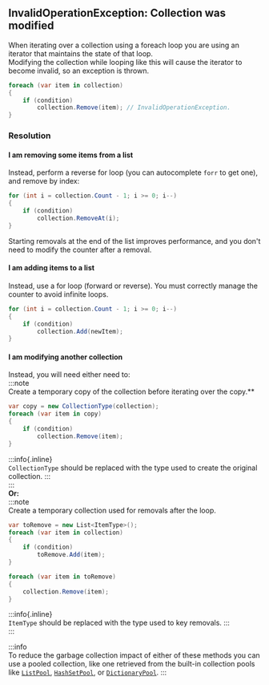 ## InvalidOperationException: Collection was modified

When iterating over a collection using a foreach loop you are using an iterator that maintains the state of that loop.  
Modifying the collection while looping like this will cause the iterator to become invalid, so an exception is thrown.

```csharp
foreach (var item in collection)
{
    if (condition)
        collection.Remove(item); // InvalidOperationException.
}
```

### Resolution
#### I am removing some items from a list
Instead, perform a reverse for loop (you can autocomplete `forr` to get one), and remove by index:

```csharp
for (int i = collection.Count - 1; i >= 0; i--)
{
    if (condition)
        collection.RemoveAt(i);
}
```

Starting removals at the end of the list improves performance, and you don't need to modify the counter after a removal.

#### I am adding items to a list
Instead, use a for loop (forward or reverse). You must correctly manage the counter to avoid infinite loops.
```csharp
for (int i = collection.Count - 1; i >= 0; i--)
{
    if (condition)
        collection.Add(newItem);
}
```

#### I am modifying another collection
Instead, you will need either need to:  
:::note  
Create a temporary copy of the collection before iterating over the copy.**
```csharp
var copy = new CollectionType(collection);
foreach (var item in copy)
{
    if (condition)
        collection.Remove(item);
}
```
:::info{.inline}  
`CollectionType` should be replaced with the type used to create the original collection.
:::  
:::  
**Or:**  
:::note  
Create a temporary collection used for removals after the loop.
```csharp
var toRemove = new List<ItemType>();
foreach (var item in collection)
{
    if (condition)
        toRemove.Add(item);
}

foreach (var item in toRemove)
{
    collection.Remove(item);
}

```
:::info{.inline}  
`ItemType` should be replaced with the type used to key removals.
:::  
:::  

:::info  
To reduce the garbage collection impact of either of these methods you can use a pooled collection, like one retrieved from the built-in collection pools like [`ListPool`](https://docs.unity3d.com/ScriptReference/Pool.ListPool_1.html), [`HashSetPool`](https://docs.unity3d.com/ScriptReference/Pool.HashSetPool_1.html), or [`DictionaryPool`](https://docs.unity3d.com/ScriptReference/Pool.DictionaryPool_2.html).
:::